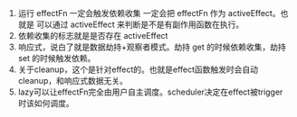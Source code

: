 1. 运行 effectFn 一定会触发依赖收集 一定会把 effectFn 作为 activeEffect。也就是 可以通过 activeEffect 来判断是不是有副作用函数在执行。
2. 依赖收集的标志就是是否存在 activeEffect
3. 响应式，说白了就是数据劫持+观察者模式。劫持 get 的时候依赖收集，劫持 set 的时候触发依赖。
4. 关于cleanup，这个是针对effect的。也就是effect函数触发时会自动cleanup，和响应式数据无关。
5. lazy可以让effectFn完全由用户自主调度。scheduler决定在effect被trigger时该如何调度。